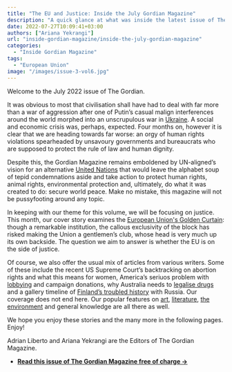```yaml
---
title: "The EU and Justice: Inside the July Gordian Magazine"
description: "A quick glance at what was inside the latest issue of The Gordian Magazine, UN-aligned's monthly publication."
date: 2022-07-27T10:09:41+03:00
authors: ["Ariana Yekrangi"]
url: "inside-gordian-magazine/inside-the-july-gordian-magazine"
categories: 
  - "Inside Gordian Magazine"
tags: 
  - "European Union"
image: "/images/issue-3-vol6.jpg"
---
```


Welcome to the July 2022 issue of The Gordian. 

It was obvious to most that civilisation shall have had to deal with far more than a war of aggression after one of Putin’s casual malign interferences around the world morphed into an unscrupulous war in [Ukraine](https://un-aligned.org/tag/ukraine/). A social and economic crisis was, perhaps, expected. Four months on, however it is clear that we are heading towards far worse: an orgy of human rights violations spearheaded by unsavoury governments and bureaucrats who are supposed to protect the rule of law and human dignity.

Despite this, the Gordian Magazine remains emboldened by UN-aligned’s vision for an alternative [United Nations](https://un-aligned.org/category/un-in-focus/) that would leave the alphabet soup of tepid condemnations aside and take action to protect human rights, animal rights, environmental protection and, ultimately, do what it was created to do: secure world peace. Make no mistake, this magazine will not be pussyfooting around any topic.

In keeping with our theme for this volume, we will be focusing on justice. This month, our cover story examines the [European Union's Golden Curtain](https://un-aligned.org/human-rights/does-the-eu-stand-on-the-side-of-justice/): though a remarkable institution, the callous exclusivity of the block has risked making the Union a gentlemen’s club, whose head is very much up its own backside. The question we aim to answer is whether the EU is on the side of justice.

Of course, we also offer the usual mix of articles from various writers. Some of these include the recent US Supreme Court’s backtracking on abortion rights and what this means for women, America’s seriuos problem with [lobbying](https://un-aligned.org/global-issues/lobbyland-the-story-of-american-lobbying-and-campaign-donations/) and campaign donations, why Australia needs to [legalise drugs](https://un-aligned.org/global-issues/australia-needs-to-legalise-drugs/) and a gallery timeline of [Finland’s troubled history](https://un-aligned.org/gallery/finlands-troubled-history-with-russia-a-photo-timeline/) with Russia. Our coverage does not end here. Our popular features on [art](https://un-aligned.org/tag/art/), [literature](https://un-aligned.org/tag/literature/), [the environment](https://un-aligned.org) and general knowledge are all there as well. 

We hope you enjoy these stories and the many more in the following pages. Enjoy! 

Adrian Liberto and Ariana Yekrangi are the Editors of The Gordian Magazine.

- **[Read this issue of The Gordian Magazine free of charge →](https://un-aligned.org/the-gordian-magazine/gordian-july-issue-vol-6/)**

